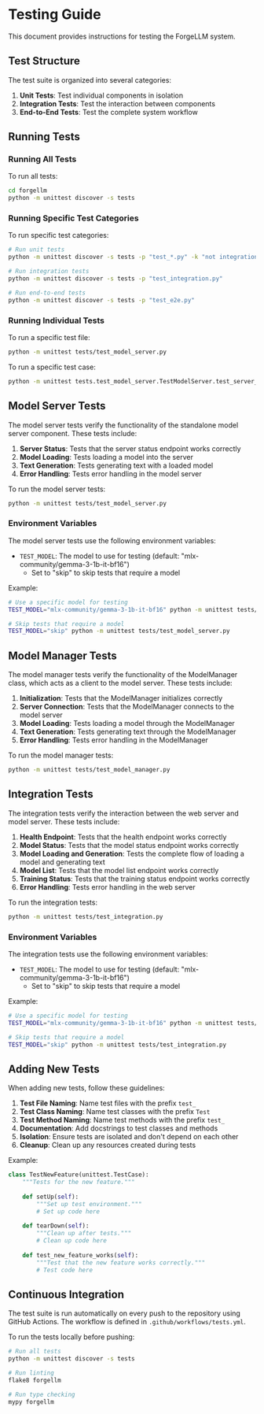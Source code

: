 # Testing Guide

This document provides instructions for testing the ForgeLLM system.

## Test Structure

The test suite is organized into several categories:

1. **Unit Tests**: Test individual components in isolation
2. **Integration Tests**: Test the interaction between components
3. **End-to-End Tests**: Test the complete system workflow

## Running Tests

### Running All Tests

To run all tests:

```bash
cd forgellm
python -m unittest discover -s tests
```

### Running Specific Test Categories

To run specific test categories:

```bash
# Run unit tests
python -m unittest discover -s tests -p "test_*.py" -k "not integration and not e2e"

# Run integration tests
python -m unittest discover -s tests -p "test_integration.py"

# Run end-to-end tests
python -m unittest discover -s tests -p "test_e2e.py"
```

### Running Individual Tests

To run a specific test file:

```bash
python -m unittest tests/test_model_server.py
```

To run a specific test case:

```bash
python -m unittest tests.test_model_server.TestModelServer.test_server_status
```

## Model Server Tests

The model server tests verify the functionality of the standalone model server component. These tests include:

1. **Server Status**: Tests that the server status endpoint works correctly
2. **Model Loading**: Tests loading a model into the server
3. **Text Generation**: Tests generating text with a loaded model
4. **Error Handling**: Tests error handling in the model server

To run the model server tests:

```bash
python -m unittest tests/test_model_server.py
```

### Environment Variables

The model server tests use the following environment variables:

- `TEST_MODEL`: The model to use for testing (default: "mlx-community/gemma-3-1b-it-bf16")
  - Set to "skip" to skip tests that require a model

Example:

```bash
# Use a specific model for testing
TEST_MODEL="mlx-community/gemma-3-1b-it-bf16" python -m unittest tests/test_model_server.py

# Skip tests that require a model
TEST_MODEL="skip" python -m unittest tests/test_model_server.py
```

## Model Manager Tests

The model manager tests verify the functionality of the ModelManager class, which acts as a client to the model server. These tests include:

1. **Initialization**: Tests that the ModelManager initializes correctly
2. **Server Connection**: Tests that the ModelManager connects to the model server
3. **Model Loading**: Tests loading a model through the ModelManager
4. **Text Generation**: Tests generating text through the ModelManager
5. **Error Handling**: Tests error handling in the ModelManager

To run the model manager tests:

```bash
python -m unittest tests/test_model_manager.py
```

## Integration Tests

The integration tests verify the interaction between the web server and model server. These tests include:

1. **Health Endpoint**: Tests that the health endpoint works correctly
2. **Model Status**: Tests that the model status endpoint works correctly
3. **Model Loading and Generation**: Tests the complete flow of loading a model and generating text
4. **Model List**: Tests that the model list endpoint works correctly
5. **Training Status**: Tests that the training status endpoint works correctly
6. **Error Handling**: Tests error handling in the web server

To run the integration tests:

```bash
python -m unittest tests/test_integration.py
```

### Environment Variables

The integration tests use the following environment variables:

- `TEST_MODEL`: The model to use for testing (default: "mlx-community/gemma-3-1b-it-bf16")
  - Set to "skip" to skip tests that require a model

Example:

```bash
# Use a specific model for testing
TEST_MODEL="mlx-community/gemma-3-1b-it-bf16" python -m unittest tests/test_integration.py

# Skip tests that require a model
TEST_MODEL="skip" python -m unittest tests/test_integration.py
```

## Adding New Tests

When adding new tests, follow these guidelines:

1. **Test File Naming**: Name test files with the prefix `test_`
2. **Test Class Naming**: Name test classes with the prefix `Test`
3. **Test Method Naming**: Name test methods with the prefix `test_`
4. **Documentation**: Add docstrings to test classes and methods
5. **Isolation**: Ensure tests are isolated and don't depend on each other
6. **Cleanup**: Clean up any resources created during tests

Example:

```python
class TestNewFeature(unittest.TestCase):
    """Tests for the new feature."""
    
    def setUp(self):
        """Set up test environment."""
        # Set up code here
    
    def tearDown(self):
        """Clean up after tests."""
        # Clean up code here
    
    def test_new_feature_works(self):
        """Test that the new feature works correctly."""
        # Test code here
```

## Continuous Integration

The test suite is run automatically on every push to the repository using GitHub Actions. The workflow is defined in `.github/workflows/tests.yml`.

To run the tests locally before pushing:

```bash
# Run all tests
python -m unittest discover -s tests

# Run linting
flake8 forgellm

# Run type checking
mypy forgellm
``` 
